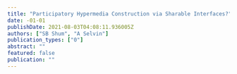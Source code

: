 ```yaml
---
title: "Participatory Hypermedia Construction via Sharable Interfaces?"
date: -01-01
publishDate: 2021-08-03T04:08:11.936005Z
authors: ["SB Shum", "A Selvin"]
publication_types: ["0"]
abstract: ""
featured: false
publication: ""
---
```


